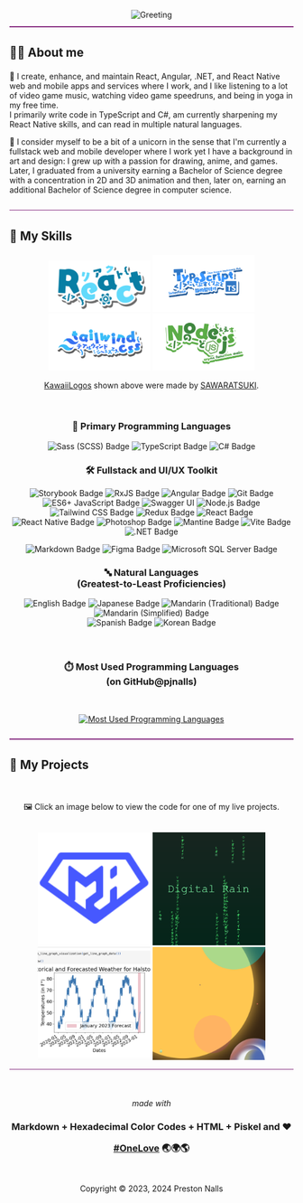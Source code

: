 <div align="center">

<br />

<img src="https://readme-typing-svg.demolab.com?font=Helvetica&size=48&duration=3600&pause=3600&color=999&center=true&&width=940&height=96&lines=Hi, I'm Preston 👋" alt="Greeting">

</div>

<div align="center"><img  src="assets/hr.gif" alt="animated horizontal rule" /></div>

<h2>

**🧑‍💻 About me**

</h2>

👷 I create, enhance, and maintain React, Angular, .NET, and React Native web and mobile apps and services where I work, and I like listening to a lot of video game music, watching video game speedruns, and being in yoga in my free time.<br/>
I primarily write code in TypeScript and C#, am currently sharpening my React Native skills, and can read in multiple natural languages.

🦄 I consider myself to be a bit of a unicorn in the sense that I'm currently a fullstack web and mobile developer where I work yet I have a background in art and design: I grew up with a passion for drawing, anime, and games. Later, I graduated from a university earning a Bachelor of Science degree with a concentration in 2D and 3D animation and then, later on, earning an additional Bachelor of Science degree in computer science.

<div align="center"><img  src="assets/hr.gif" alt="animated horizontal rule" /></div>

<h2>

**🧮 My Skills**

</h2>

<div align="center">
  <img src="assets/logos/React.png" width="180px" alt="KawiiLogo 1" />
  <img src="assets/logos/TypeScript.png" width="180px" alt="KawiiLogo 2" />
  <img src="assets/logos/Tailwindcss.png" width="180px" alt="KawiiLogo 3" />
  <img src="assets/logos/Node.js.png" width="180px" alt="KawiiLogo 4" />
  <p><a href="https://github.com/SAWARATSUKI/KawaiiLogos/blob/main/README_EN.md">KawaiiLogos</a> shown above were made by <a href="https://github.com/SAWARATSUKI">SAWARATSUKI</a>.</p>
</div>

<br />

<h3 align="center">
🧬 Primary Programming Languages
</h3>
<div align="center">

![Sass (SCSS) Badge](https://img.shields.io/badge/Sass_(SCSS)-582745?&logo=sass&logoColor=ee87ba)
![TypeScript Badge](https://img.shields.io/badge/TypeScript-203f58?logo=typescript&logoColor=209aec)
![C# Badge](https://img.shields.io/badge/C--Sharp-473065?logo=cSharp&logoColor=9780e5)

</div>

<h3 align="center">
🛠️ Fullstack and UI/UX Toolkit
</h3>
<div align="center">

![Storybook Badge](https://img.shields.io/badge/Storybook-6f173f?logo=storybook&logoColor=ff4785)
![RxJS Badge](https://img.shields.io/badge/RxJS-610425?logo=reactivex&logoColor=e10988)
![Angular Badge](https://img.shields.io/badge/Angular-600012?logo=angular&logoColor=dd0032)
![Git Badge](https://img.shields.io/badge/Git-4f1c00?logo=git&logoColor=E44C30) ![ES6+ JavaScript Badge](https://img.shields.io/badge/ES6+_JavaScript-583f20?logo=javascript&logoColor=f0db4f) 
![Swagger UI](https://img.shields.io/badge/Swagger_UI-274200?logo=swagger&logoColor=c7f200) 
![Node.js Badge](https://img.shields.io/badge/Node.js-2C3e18?logo=node.js&logoColor=bCfeb8)
![Tailwind CSS Badge](https://img.shields.io/badge/Tailwind_CSS-183945?logo=tailwindcss&logoColor=38bdf8)
![Redux Badge](https://img.shields.io/badge/Redux-213A5b?logo=redux&logoColor=61dafb) 
![React Badge](https://img.shields.io/badge/React-213A5b?logo=react&logoColor=61dafb) 
![React Native Badge](https://img.shields.io/badge/React_Native-213A5b?logo=react&logoColor=61dafb) 
![Photoshop Badge](https://img.shields.io/badge/Photoshop-1c3960?logo=adobephotoshop&logoColor=2da9ff) 
![Mantine Badge](https://img.shields.io/badge/Mantine-13356f?logo=mantine&logoColor=339bf0)
![Vite Badge](https://img.shields.io/badge/Vite-282080?logo=vite&logoColor=a355fe)
![.NET Badge](https://img.shields.io/badge/.NET-372065?logo=dotnet&logoColor=9780e5)

![Markdown Badge](https://img.shields.io/badge/Markdown-40434a?logo=markdown&logoColor=fff) 
![Figma Badge](https://img.shields.io/badge/Figma-40434a?logo=figma&logoColor=fff)
![Microsoft SQL Server Badge](https://img.shields.io/badge/Microsoft_SQL_Server-40434a?logo=microsoftsqlserver&logoColor=fff)

<h3 align="center">
🔤 Natural Languages 
<br/>(Greatest-to-Least Proficiencies) 
</h3>
<div align="center">

![English Badge](https://img.shields.io/badge/English-a00f28)
![Japanese Badge](https://img.shields.io/badge/Japanese-801848)
![Mandarin (Traditional) Badge](https://img.shields.io/badge/Mandarin_(Traditional)-701f58)
![Mandarin (Simplified) Badge](https://img.shields.io/badge/Mandarin_(Simplified)-501f58)<br/>
![Spanish Badge](https://img.shields.io/badge/Spanish-402888)
![Korean Badge](https://img.shields.io/badge/Korean-204890)

</div>

<h3 align="center">

<br />

⏱️ Most Used Programming Languages
<br />(on GitHub@pjnalls)

</h3>
<div align="center">

<br />

[![Most Used Programming Languages](https://github-readme-stats-sigma-five.vercel.app/api/top-langs?username=pjnalls&theme=tokyonight&show_icons=true&hide_title=true&card_width=848&bg_color=0,3f203f,160020&text_color=ffffff&hide_border=true&hide=css,html,javascript)](https://github.com/pjnalls)

</div>

<div align="center"><img  src="assets/hr.gif" alt="animated horizontal rule" /></div>

<h2 align="left">

**💼 My Projects**

</h2>

<br/>

🖼️ Click an image below to view the code for one of my live projects.

<br />

<div align="center">
  <div align="center">
    <a href="https://github.com/pjnalls/Supermaterial/"
  target="_blank"
  rel="noopener noreferrer"><img src="assets/works/logo.svg" width="200px" /></a>
    <a href="https://github.com/pjnalls/DigitalRain/"
  target="_blank"
  rel="noopener noreferrer"><img src="assets/works/digital-rain.avif" width="200px" /></a>
    <a href="https://github.com/pjnalls/time_series_analysis_and_forecast/"
  target="_blank"
  rel="noopener noreferrer"><img src="assets/works/tsa.avif" width="200px" /></a>
    <a href="https://github.com/pjnalls/itunes/"
  target="_blank"
  rel="noopener noreferrer"><img src="assets/works/sun.avif" width="200px" /></a>
    <br/>
  </div>
</div>

<div align="center"><img  src="assets/hr.gif" alt="animated horizontal rule" /></div>

<br />
<br />

<div align="center">

<footer>

<span>

<i>made with</i>

<h3>
Markdown + Hexadecimal Color Codes + HTML + Piskel and ❤️

<br />

<a href="https://github.com/pjnalls/pjnalls/blob/main/ONELOVE.md"
  target="_blank"
  rel="noopener noreferrer">#OneLove</a>
🌏🌍🌎

</h3>

<br />

Copyright © 2023, 2024 Preston Nalls

</footer>
</span>
</div>

<br />
<br />
